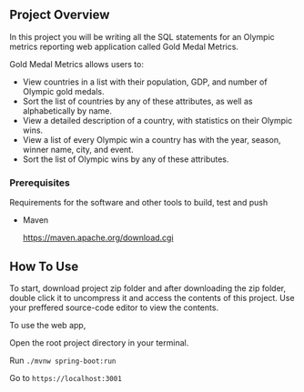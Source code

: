 ## Project Overview

In this project you will be writing all the SQL statements for an Olympic metrics reporting web application called Gold Medal Metrics.

Gold Medal Metrics allows users to:
 - View countries in a list with their population, GDP, and number of Olympic gold medals.
 - Sort the list of countries by any of these attributes, as well as alphabetically by name.
 - View a detailed description of a country, with statistics on their Olympic wins.
 - View a list of every Olympic win a country has with the year, season, winner name, city, and event.
 - Sort the list of Olympic wins by any of these attributes.
 
 
### Prerequisites

Requirements for the software and other tools to build, test and push 

- Maven

  https://maven.apache.org/download.cgi

## How To Use

To start, download project zip folder and after downloading the zip folder, double click it to uncompress it and access the contents of this project. Use your preffered source-code editor to view the contents.

To use the web app,

Open the root project directory in your terminal.

Run `./mvnw spring-boot:run`

Go to `https://localhost:3001`

